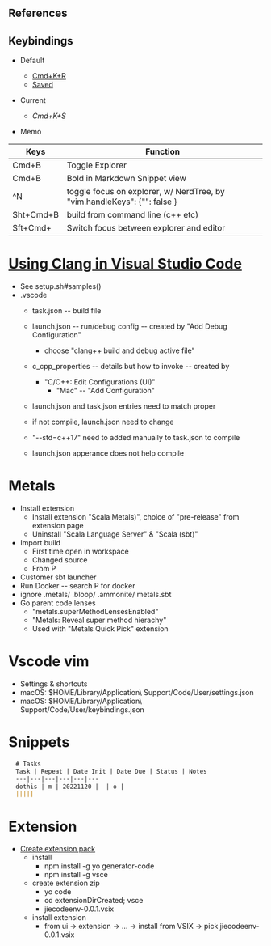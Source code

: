 ## References
## 
 
## Keybindings 
* Default
  - [Cmd+K+R](https://code.visualstudio.com/shortcuts/keyboard-shortcuts-macos.pdf)
  - [Saved](etc/editor/keyboard-shortcuts-macos.pdf)
* Current
  - *Cmd+K+S*    

* Memo 

Keys              | Function            
------------------|---------------------------
Cmd+B             | Toggle Explorer 
Cmd+B             | Bold in Markdown Snippet view
^N                | toggle focus on explorer, w/ NerdTree, by "vim.handleKeys": {"<C-n>": false }
Sht+Cmd+B         | build from command line (c++ etc)
Sft+Cmd+          | Switch focus between explorer and editor 




# [Using Clang in Visual Studio Code](https://code.visualstudio.com/docslcpp/config-clang-mac)
  - See setup.sh#samples()
  - .vscode
    - task.json -- build file
    - launch.json -- run/debug config -- created by "Add Debug Configuration"
      - choose "clang++ build and debug active file" 
    - c_cpp_properties -- details but how to invoke -- created by 
      - "C/C++: Edit Configurations (UI)"
          - "Mac" -- "Add Configuration" 

    - launch.json and task.json entries need to match proper
    - if not compile, launch.json need to change
    - "--std=c++17" need to added manually to task.json to compile
    - launch.json apperance does not help compile

# Metals
* Install extension 
  * Install extension "Scala Metals)", choice of "pre-release" from extension page
  * Uninstall "Scala Language Server" & "Scala (sbt)"
* Import build
  * First time open in workspace
  * Changed source
  * From P
* Customer sbt launcher
* Run Docker -- search P for docker
* ignore
  .metals/
  .bloop/
  .ammonite/
  metals.sbt
* Go parent code lenses
  * "metals.superMethodLensesEnabled"
  * "Metals: Reveal super method hierachy"   
  * Used with "Metals Quick Pick" extension

# Vscode vim
- Settings & shortcuts
-  macOS: $HOME/Library/Application\ Support/Code/User/settings.json
-  macOS: $HOME/Library/Application\ Support/Code/User/keybindings.json


# Snippets
```markdown
  # Tasks
  Task | Repeat | Date Init | Date Due | Status | Notes
  ---|---|---|---|---|---
  dothis | m | 20221120 |  | o |
  |||||
```
# Extension
* [Create extension pack](https://code.visualstudio.com/api/get-started/your-first-extension)
    * install
        - npm install -g yo generator-code 
        - npm install -g vsce 
    * create extension zip 
        - yo code
        - cd extensionDirCreated;  vsce 
        - jiecodeenv-0.0.1.vsix
    * install extension
        - from ui -> extension -> ... -> install from VSIX -> pick jiecodeenv-0.0.1.vsix
        

